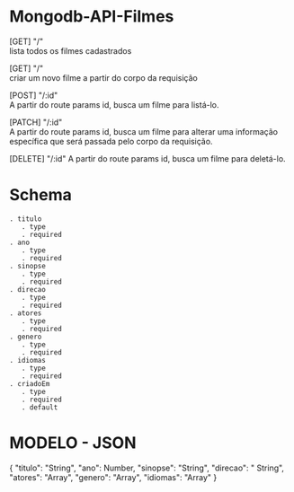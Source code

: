 # Mongodb-API-Filmes

[GET] "/"	
lista todos os filmes cadastrados

[GET] "/"	
criar um novo filme a partir do corpo da requisição

[POST] "/:id"	
A partir do route params id, busca um filme para listá-lo.

[PATCH] "/:id"	
A partir do route params id, busca um filme para alterar uma informação específica que será passada pelo corpo da requisição.

[DELETE] "/:id"	
A partir do route params id, busca um filme para deletá-lo.

# Schema

    . titulo
       . type
       . required
    . ano
       . type
       . required
    . sinopse
       . type
       . required
    . direcao
       . type
       . required
    . atores
       . type
       . required
    . genero
       . type
       . required
    . idiomas
       . type
       . required
    . criadoEm
       . type
       . required
       . default

# MODELO - JSON

   {
        "titulo": "String",
        "ano": Number,
        "sinopse": "String",
        "direcao": " String",
        "atores": "Array",
        "genero": "Array",
        "idiomas": "Array"
    }
